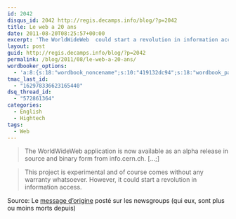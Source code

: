 ```yaml
---
id: 2042
disqus_id: 2042 http://regis.decamps.info/blog/?p=2042
title: Le web a 20 ans
date: 2011-08-20T08:25:57+00:00
excerpt: 'The WorldWideWeb  could start a revolution in information access'
layout: post
guid: http://regis.decamps.info/blog/?p=2042
permalink: /blog/2011/08/le-web-a-20-ans/
wordbooker_options:
  - 'a:8:{s:18:"wordbook_noncename";s:10:"419132dc94";s:18:"wordbook_page_post";s:4:"-100";s:18:"wordbook_orandpage";s:1:"2";s:23:"wordbook_default_author";s:1:"1";s:23:"wordbook_extract_length";s:3:"256";s:19:"wordbook_actionlink";s:3:"300";s:18:"wordbook_attribute";s:0:"";s:29:"wordbooker_status_update_text";s:33:"New blog post :  %title% - %link%";}'
tmac_last_id:
  - "162978336623165440"
dsq_thread_id:
  - "572861364"
categories:
  - English
  - Hightech
tags:
  - Web
---
```

> The WorldWideWeb application is now available as an alpha release in source and binary form from info.cern.ch. […;]
  
> This project is experimental and of course comes without any warranty whatsoever. However, it could start a revolution in information access.

Source: Le [message d’origine](https://groups.google.com/forum/#!msg/comp.sys.next.announce/avWAjISncfw/0y2ZtbECLAQJ) posté sur les newsgroups (qui eux, sont plus ou moins morts depuis)
